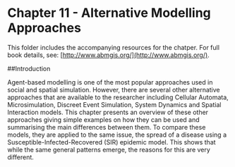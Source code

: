 # Chapter 11 - Alternative Modelling Approaches

This folder includes the accompanying resources for the chatper. For full book details, see: [http://www.abmgis.org/](http://www.abmgis.org/).

##Introduction

Agent-based modelling is one of the most popular approaches used in social and spatial simulation.  However, there are several other alternative approaches that are available to the researcher including Cellular Automata, Microsimulation, Discreet Event Simulation, System Dynamics and Spatial Interaction models. This chapter presents an overview of these other approaches giving simple examples on how they can be used and summarising the main differences between them.  To compare these models, they are applied to the same issue, the spread of a disease using a Susceptible-Infected-Recovered (SIR) epidemic model.  This shows that while the same general patterns emerge, the reasons for this are very different.